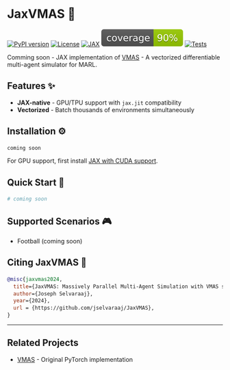 # JaxVMAS 🚀

[![PyPI version](https://img.shields.io/pypi/v/jaxvmas)](https://pypi.org/project/jaxvmas/)
[![License](https://img.shields.io/badge/license-GPLv3.0-blue.svg)](https://opensource.org/licenses/Apache-2.0)
[![JAX](https://img.shields.io/badge/Powered%20by-JAX%20%F0%9F%9A%80-yellow)](https://github.com/google/jax)
[![Coverage](./badges/coverage.svg)](https://github.com/jselvaraaj/JaxVMAS/actions)
[![Tests](https://github.com/jselvaraaj/JaxVMAS/actions/workflows/pytest.yml/badge.svg)](https://github.com/jselvaraaj/JaxVMAS/actions/workflows/pytest.yml)


Comming soon - JAX implementation of [VMAS](https://github.com/proroklab/VectorizedMultiAgentSimulator) - A vectorized differentiable multi-agent simulator for MARL.

## Features ✨

- **JAX-native** - GPU/TPU support with `jax.jit` compatibility
- **Vectorized** - Batch thousands of environments simultaneously
<!-- - **Differentiable** - End-to-end gradients through physics simulations
- **Modular** - Easily create new scenarios with PyTree-compatible components -->

## Installation ⚙️

```bash
coming soon
```

For GPU support, first install [JAX with CUDA support](https://github.com/google/jax#installation).

## Quick Start 🏃

```python
# coming soon
```


## Supported Scenarios 🎮

- Football (coming soon)



## Citing JaxVMAS 📖

```bibtex
@misc{jaxvmas2024,
  title={JaxVMAS: Massively Parallel Multi-Agent Simulation with VMAS scenarios in JAX},
  author={Joseph Selvaraaj},
  year={2024},
  url = {https://github.com/jselvaraaj/JaxVMAS},
}
```

---

## Related Projects
- [VMAS](https://github.com/proroklab/VectorizedMultiAgentSimulator) - Original PyTorch implementation
